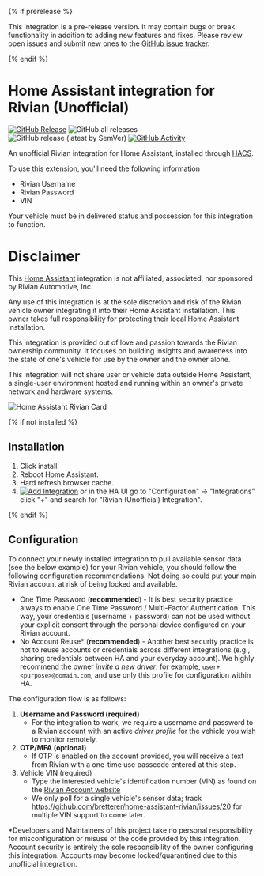 {% if prerelease %}

This integration is a pre-release version.
It may contain bugs or break functionality in addition to adding new features and fixes. Please review open issues and submit new ones to the [GitHub issue tracker](https://github.com/bretterer/home-assistant-rivian/issues).

{% endif %}

# Home Assistant integration for Rivian (Unofficial)
[![GitHub Release][releases-shield]][releases]
![GitHub all releases][download-all]
![GitHub release (latest by SemVer)][download-latest]
[![GitHub Activity][commits-shield]][commits]


An unofficial Rivian integration for Home Assistant, installed through [HACS](https://hacs.xyz/docs/setup/download).

To use this extension, you'll need the following information
 - Rivian Username
 - Rivian Password
 - VIN

Your vehicle must be in delivered status and possession for this integration to function.

# Disclaimer
This [Home Assistant](https://www.home-assistant.io/) integration is not affiliated, associated, nor sponsored by Rivian Automotive, Inc.

Any use of this integration is at the sole discretion and risk of the Rivian vehicle owner integrating it into their Home Assistant installation. This owner takes full responsibility for protecting their local Home Assistant installation.

This integration is provided out of love and passion towards the Rivian ownership community. It focuses on building insights and awareness into the state of one's vehicle for use by the owner and the owner alone.

This integration will not share user or vehicle data outside Home Assistant, a single-user environment hosted and running within an owner's private network and hardware systems.

![Home Assistant Rivian Card](.github/images/home_assistant_rivian_entity_card.png)

{% if not installed %}

## Installation

1. Click install.
2. Reboot Home Assistant.
3. Hard refresh browser cache.
4. [![Add Integration][add-integration-badge]][add-integration] or in the HA UI go to "Configuration" -> "Integrations" click "+" and search for "Rivian (Unofficial) Integration".

{% endif %}

## Configuration

To connect your newly installed integration to pull available sensor data (see the below example) for your Rivian vehicle, you should follow the following configuration recommendations. Not doing so could put your main Rivian account at risk of being locked and available.

* One Time Password (**recommended**) - It is best security practice always to enable One Time Password / Multi-Factor Authentication. This way, your credentials (username + password) can not be used without your explicit consent through the personal device configured on your Rivian account.
* No Account Reuse* (**recommended**) - Another best security practice is not to reuse accounts or credentials across different integrations (e.g., sharing credentials between HA and your everyday account). We highly recommend the owner *invite a new driver*, for example, `user+<purpose>@domain.com`, and use only this profile for configuration within HA.

The configuration flow is as follows:

1. **Username and Password (required)**
   - For the integration to work, we require a username and password to a Rivian account with an active *driver profile* for the vehicle you wish to monitor remotely. 
2. **OTP/MFA (optional)**
   - If OTP is enabled on the account provided, you will receive a text from Rivian with a one-time use passcode entered at this step.
3. Vehicle VIN (required)
   - Type the interested vehicle's identification number (VIN) as found on the [Rivian Account website](https://rivian.com/account/home)
   - We only poll for a single vehicle's sensor data; track https://github.com/bretterer/home-assistant-rivian/issues/20 for multiple VIN support to come later.

*Developers and Maintainers of this project take no personal responsibility for misconfiguration or misuse of the code provided by this integration. Account security is entirely the sole responsibility of the owner configuring this integration. Accounts may become locked/quarantined due to this unofficial integration.

[commits-shield]: https://img.shields.io/github/commit-activity/w/bretterer/home-assistant-rivian?style=flat-square
[commits]: https://github.com/bretterer/home-assistant-rivian/commits/main
[releases-shield]: https://img.shields.io/github/release/bretterer/home-assistant-rivian.svg?style=flat-square
[releases]: https://github.com/bretterer/home-assistant-rivian/releases
[download-all]: https://img.shields.io/github/downloads/bretterer/home-assistant-rivian/total?style=flat-square
[download-latest]: https://img.shields.io/github/downloads/bretterer/home-assistant-rivian/latest/total?style=flat-square
[add-integration]: https://my.home-assistant.io/redirect/config_flow_start?domain=rivian
[add-integration-badge]: https://my.home-assistant.io/badges/config_flow_start.svg
[rivian-discord]: https://discord.gg/jEc5RUPd
